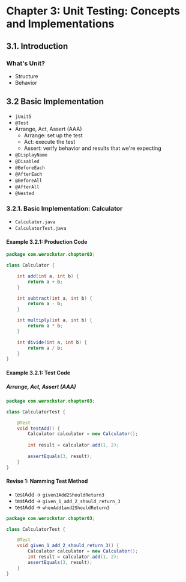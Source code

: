 # Chapter 3: Unit Testing: Concepts and Implementations

## 3.1. Introduction

### What's Unit?

- Structure
- Behavior

## 3.2 Basic Implementation

- `jUnit5`
- `@Test`
- Arrange, Act, Assert (AAA)
  - Arrange: set up the test
  - Act: execute the test
  - Assert: verify behavior and results that we're expecting
- `@DisplayName`
- `@Disabled`
- `@BeforeEach`
- `@AfterEach`
- `@BeforeAll`
- `@AfterAll`
- `@Nested`

### 3.2.1. Basic Implementation: Calculator

- `Calculator.java`
- `CalculatorTest.java`

#### Example 3.2.1: Production Code

```java
package com.werockstar.chapter03;

class Calculator {

    int add(int a, int b) {
        return a + b;
    }

    int subtract(int a, int b) {
        return a - b;
    }

    int multiply(int a, int b) {
        return a * b;
    }

    int divide(int a, int b) {
        return a / b;
    }
}
```

#### Example 3.2.1: Test Code

##### Arrange, Act, Assert (AAA)

```java
package com.werockstar.chapter03;

class CalculatorTest {

    @Test
    void testAdd() {
        Calculator calculator = new Calculator();
        
        int result = calculator.add(1, 2);
        
        assertEquals(3, result);
    }
}
```

#### Revise 1: Namming Test Method

- testAdd -> `given1Add2ShouldReturn3`
- testAdd -> `given_1_add_2_should_return_3`
- testAdd -> `whenAdd1and2ShouldReturn3`

```java
package com.werockstar.chapter03;

class CalculatorTest {

    @Test
    void given_1_add_2_should_return_3() {
        Calculator calculator = new Calculator();
        int result = calculator.add(1, 2);
        assertEquals(3, result);
    }
}
```
